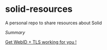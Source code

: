 # solid-resources
A personal repo to share resources about Solid

*Summary*

[Get WebID + TLS working for you !](https://github.com/dindy/solid-resources/blob/master/webid-tls)
